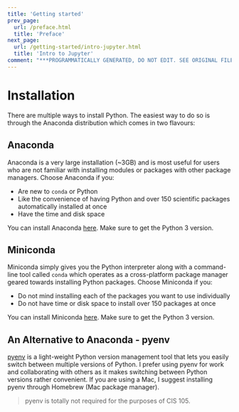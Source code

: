 ```yaml
---
title: 'Getting started'
prev_page:
  url: /preface.html
  title: 'Preface'
next_page:
  url: /getting-started/intro-jupyter.html
  title: 'Intro to Jupyter'
comment: "***PROGRAMMATICALLY GENERATED, DO NOT EDIT. SEE ORIGINAL FILES IN /content***"
---
```

# Installation

There are multiple ways to install Python. The easiest way to do so is through the Anaconda distribution which comes in two flavours:

## Anaconda

Anaconda is a very large installation \(~3GB\) and is most useful for users who are not familiar with installing modules or packages with other package managers. Choose Anaconda if you:

* Are new to `conda` or Python
* Like the convenience of having Python and over 150 scientific packages automatically installed at once
* Have the time and disk space

You can install Anaconda [here](https://www.anaconda.com/distribution/#download-section). Make sure to get the Python 3 version.

## Miniconda

Miniconda simply gives you the Python interpreter along with a command-line tool called `conda` which operates as a cross-platform package manager geared towards installing Python packages. Choose Miniconda if you:

* Do not mind installing each of the packages you want to use individually
* Do not have time or disk space to install over 150 packages at once

You can install Miniconda [here](https://docs.conda.io/en/latest/miniconda.html). Make sure to get the Python 3 version.

## An Alternative to Anaconda - pyenv

[pyenv](https://github.com/pyenv/pyenv) is a light-weight Python version management tool that lets you easily switch between multiple versions of Python. I prefer using pyenv for work and collaborating with others as it makes switching between Python versions rather convenient. If you are using a Mac, I suggest installing pyenv through Homebrew \(Mac package manager\).

> pyenv is totally not required for the purposes of CIS 105.
